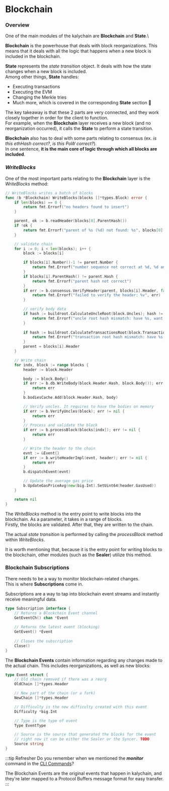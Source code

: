# Blockchain

### Overview

One of the main modules of the kalychain are **Blockchain** and **State**.\


**Blockchain** is the powerhouse that deals with block reorganizations. This means that it deals with all the logic that happens when a new block is included in the blockchain.

**State** represents the _state transition_ object. It deals with how the state changes when a new block is included.\
Among other things, **State** handles:

* Executing transactions
* Executing the EVM
* Changing the Merkle tries
* Much more, which is covered in the corresponding **State** section 🙂

The key takeaway is that these 2 parts are very connected, and they work closely together in order for the client to function.\
For example, when the **Blockchain** layer receives a new block (and no reorganization occurred), it calls the **State** to perform a state transition.

**Blockchain** also has to deal with some parts relating to consensus (ex. _is this ethHash correct?_, _is this PoW correct?_).\
In one sentence, **it is the main core of logic through which all blocks are included**.

### _WriteBlocks_

One of the most important parts relating to the **Blockchain** layer is the _WriteBlocks_ method:

```go
// WriteBlocks writes a batch of blocks
func (b *Blockchain) WriteBlocks(blocks []*types.Block) error {
	if len(blocks) == 0 {
		return fmt.Errorf("no headers found to insert")
	}

	parent, ok := b.readHeader(blocks[0].ParentHash())
	if !ok {
		return fmt.Errorf("parent of %s (%d) not found: %s", blocks[0].Hash().String(), blocks[0].Number(), blocks[0].ParentHash())
	}

	// validate chain
	for i := 0; i < len(blocks); i++ {
		block := blocks[i]

		if blocks[i].Number()-1 != parent.Number {
			return fmt.Errorf("number sequence not correct at %d, %d and %d", i, blocks[i].Number(), parent.Number)
		}
		if blocks[i].ParentHash() != parent.Hash {
			return fmt.Errorf("parent hash not correct")
		}
		if err := b.consensus.VerifyHeader(parent, blocks[i].Header, false, true); err != nil {
			return fmt.Errorf("failed to verify the header: %v", err)
		}

		// verify body data
		if hash := buildroot.CalculateUncleRoot(block.Uncles); hash != blocks[i].Header.Sha3Uncles {
			return fmt.Errorf("uncle root hash mismatch: have %s, want %s", hash, blocks[i].Header.Sha3Uncles)
		}
		
		if hash := buildroot.CalculateTransactionsRoot(block.Transactions); hash != blocks[i].Header.TxRoot {
			return fmt.Errorf("transaction root hash mismatch: have %s, want %s", hash, blocks[i].Header.TxRoot)
		}
		parent = blocks[i].Header
	}

	// Write chain
	for indx, block := range blocks {
		header := block.Header

		body := block.Body()
		if err := b.db.WriteBody(block.Header.Hash, block.Body()); err != nil {
			return err
		}
		b.bodiesCache.Add(block.Header.Hash, body)

		// Verify uncles. It requires to have the bodies on memory
		if err := b.VerifyUncles(block); err != nil {
			return err
		}
		// Process and validate the block
		if err := b.processBlock(blocks[indx]); err != nil {
			return err
		}

		// Write the header to the chain
		evnt := &Event{}
		if err := b.writeHeaderImpl(evnt, header); err != nil {
			return err
		}
		b.dispatchEvent(evnt)

		// Update the average gas price
		b.UpdateGasPriceAvg(new(big.Int).SetUint64(header.GasUsed))
	}

	return nil
}
```

The _WriteBlocks_ method is the entry point to write blocks into the blockchain. As a parameter, it takes in a range of blocks.\
Firstly, the blocks are validated. After that, they are written to the chain.

The actual _state transition_ is performed by calling the _processBlock_ method within _WriteBlocks_.

It is worth mentioning that, because it is the entry point for writing blocks to the blockchain, other modules (such as the **Sealer**) utilize this method.

### Blockchain Subscriptions

There needs to be a way to monitor blockchain-related changes.\
This is where **Subscriptions** come in.

Subscriptions are a way to tap into blockchain event streams and instantly receive meaningful data.

```go
type Subscription interface {
    // Returns a Blockchain Event channel
	GetEventCh() chan *Event
	
	// Returns the latest event (blocking)
	GetEvent() *Event
	
	// Closes the subscription
	Close()
}
```

The **Blockchain Events** contain information regarding any changes made to the actual chain. This includes reorganizations, as well as new blocks:

```go
type Event struct {
	// Old chain removed if there was a reorg
	OldChain []*types.Header

	// New part of the chain (or a fork)
	NewChain []*types.Header

	// Difficulty is the new difficulty created with this event
	Difficulty *big.Int

	// Type is the type of event
	Type EventType

	// Source is the source that generated the blocks for the event
	// right now it can be either the Sealer or the Syncer. TODO
	Source string
}
```

:::tip Refresher Do you remember when we mentioned the _**monitor**_ command in the [CLI Commands](../../get-started/cli-commands/)?

The Blockchain Events are the original events that happen in kalychain, and they're later mapped to a Protocol Buffers message format for easy transfer. :::
